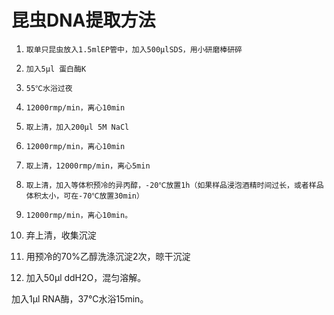 # 昆虫DNA提取方法

1.     取单只昆虫放入1.5mlEP管中，加入500μlSDS，用小研磨棒研碎

2.     加入5μl 蛋白酶K

3.     55℃水浴过夜

4.     12000rmp/min，离心10min

5.     取上清，加入200μl 5M NaCl

6.     12000rmp/min，离心10min

7.     取上清，12000rmp/min，离心5min

8.     取上清，加入等体积预冷的异丙醇，-20℃放置1h（如果样品浸泡酒精时间过长，或者样品体积太小，可在-70℃放置30min）

9.     12000rmp/min，离心10min。

10.  弃上清，收集沉淀

11.  用预冷的70%乙醇洗涤沉淀2次，晾干沉淀

12.  加入50μl ddH2O，混匀溶解。

加入1μl RNA酶，37℃水浴15min。